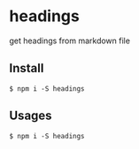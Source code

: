 # headings

get headings from markdown file

## Install

```
$ npm i -S headings
```

## Usages

```
$ npm i -S headings
```
